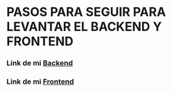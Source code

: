 # PASOS PARA SEGUIR PARA LEVANTAR EL BACKEND Y FRONTEND

### Link de mi [Backend](https://github.com/giovannirm/backend#readme)

### Link de mi [Frontend](https://github.com/giovannirm/frontend#readme)
